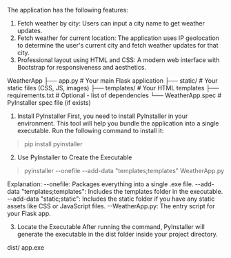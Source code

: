 The application has the following features:

1. Fetch weather by city: Users can input a city name to get weather updates.
2. Fetch weather for current location: The application uses IP geolocation to determine the user's current   city and fetch weather updates for that city.
3. Professional layout using HTML and CSS: A modern web interface with Bootstrap for responsiveness and aesthetics.


WeatherApp
├── app.py                # Your main Flask application
├── static/               # Your static files (CSS, JS, images)
├── templates/            # Your HTML templates
├── requirements.txt      # Optional - list of dependencies
└── WeatherApp.spec       # PyInstaller spec file (if exists)

1. Install PyInstaller
First, you need to install PyInstaller in your environment. 
This tool will help you bundle the application into a single executable.
Run the following command to install it:

>pip install pyinstaller


2. Use PyInstaller to Create the Executable

>pyinstaller --onefile --add-data "templates;templates" WeatherApp.py

Explanation:
--onefile: Packages everything into a single .exe file.
--add-data "templates;templates": Includes the templates folder in the executable.
--add-data "static;static": Includes the static folder if you have any static assets like CSS or JavaScript files.
--WeatherApp.py: The entry script for your Flask app.


3. Locate the Executable
After running the command, PyInstaller will generate the executable in the dist folder inside your project directory. 

dist/
    app.exe
